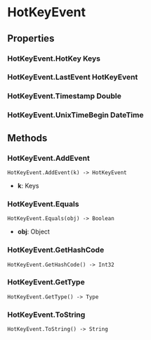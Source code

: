 # HotKeyEvent    

## Properties  
### HotKeyEvent.HotKey __Keys__
### HotKeyEvent.LastEvent __HotKeyEvent__
### HotKeyEvent.Timestamp __Double__
### HotKeyEvent.UnixTimeBegin __DateTime__ 
## Methods  
### HotKeyEvent.AddEvent
```
HotKeyEvent.AddEvent(k) -> HotKeyEvent
```
- **k**: Keys
### HotKeyEvent.Equals
```
HotKeyEvent.Equals(obj) -> Boolean
```
- **obj**: Object
### HotKeyEvent.GetHashCode
```
HotKeyEvent.GetHashCode() -> Int32
```
### HotKeyEvent.GetType
```
HotKeyEvent.GetType() -> Type
```
### HotKeyEvent.ToString
```
HotKeyEvent.ToString() -> String
```